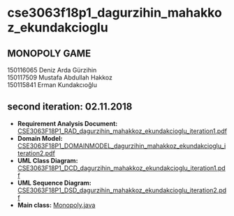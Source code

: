 ﻿# cse3063f18p1_dagurzihin_mahakkoz_ekundakcioglu
## MONOPOLY GAME

150116065 Deniz Arda Gürzihin  
150117509 Mustafa Abdullah Hakkoz  
150115841 Erman Kundakcıoğlu  



## second iteration: 02.11.2018

- **Requirement Analysis Document:** [CSE3063F18P1_RAD_dagurzihin_mahakkoz_ekundakcioglu_iteration1.pdf](https://github.com/denizgurzihin/cse3063f18p1_dagurzihin_mahakkoz_ekundakcioglu/blob/master/CSE3063F18P1_RAD_dagurzihin_mahakkoz_ekundakcioglu_iteration1.pdf)  
- **Domain Model:** [CSE3063F18P1_DOMAINMODEL_dagurzihin_mahakkoz_ekundakcioglu_iteration2.pdf](https://github.com/denizgurzihin/cse3063f18p1_dagurzihin_mahakkoz_ekundakcioglu/blob/master/iteration2/cse3063F18P1_DOMAINMODEL_dagurzihin_mahakkoz_ekundakcioglu_iteration2.pdf)  
- **UML Class Diagram:** [CSE3063F18P1_DCD_dagurzihin_mahakkoz_ekundakcioglu_iteration1.pdf](https://github.com/denizgurzihin/cse3063f18p1_dagurzihin_mahakkoz_ekundakcioglu/blob/master/CSE3063F18P1_DCD_dagurzihin_mahakkoz_ekundakcioglu_iteration1.pdf)  
- **UML Sequence Diagram:** [CSE3063F18P1_DSD_dagurzihin_mahakkoz_ekundakcioglu_iteration2.pdf](https://github.com/denizgurzihin/cse3063f18p1_dagurzihin_mahakkoz_ekundakcioglu/blob/master/iteration2/cse3063F18P1_DSD_dagurzihin_mahakkoz_ekundakcioglu_iteration2.pdf)  
- **Main class:** [Monopoly.java](https://github.com/denizgurzihin/cse3063f18p1_dagurzihin_mahakkoz_ekundakcioglu/blob/master/iteration2/Monopoly.java)  

